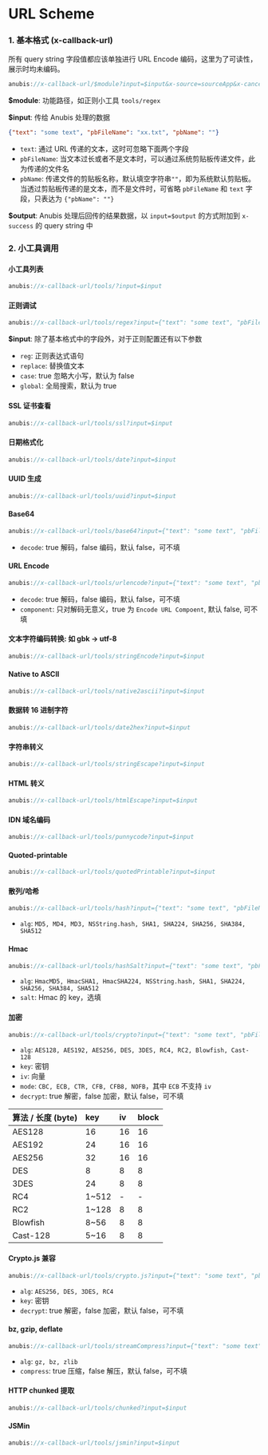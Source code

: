 # URL Scheme

### 1. 基本格式 (x-callback-url)

所有 query string 字段值都应该单独进行 URL Encode 编码，这里为了可读性，展示时均未编码。

```js
anubis://x-callback-url/$module?input=$input&x-source=sourceApp&x-cancel=xx://other.app.url&x-success=xx://other.app.url/path?input=$output
```

**$module**: 功能路径，如正则小工具 `tools/regex`

**$input**: 传给 Anubis 处理的数据
```json
{"text": "some text", "pbFileName": "xx.txt", "pbName": ""}
```
- `text`: 通过 URL 传递的文本，这时可忽略下面两个字段
- `pbFileName`: 当文本过长或者不是文本时，可以通过系统剪贴板传递文件，此为传递的文件名
- `pbName`: 传递文件的剪贴板名称，默认填空字符串`""`，即为系统默认剪贴板。当透过剪贴板传递的是文本，而不是文件时，可省略 `pbFileName` 和 `text` 字段，只表达为 `{"pbName": ""}`

**\$output**: Anubis 处理后回传的结果数据，以 `input=$output` 的方式附加到 `x-success` 的 query string 中


### 2. 小工具调用

#### 小工具列表
```js
anubis://x-callback-url/tools/?input=$input
```

#### 正则调试
```js
anubis://x-callback-url/tools/regex?input={"text": "some text", "pbFileName": "xx.txt", "pbName": "", "reg": "cd", "case": true, "global": false, "replace": "00"}
```

**$input**: 除了基本格式中的字段外，对于正则配置还有以下参数 
- `reg`: 正则表达式语句
- `replace`: 替换值文本
- `case`: true 忽略大小写，默认为 false
- `global`: 全局搜索，默认为 true


#### SSL 证书查看
```js
anubis://x-callback-url/tools/ssl?input=$input
```

#### 日期格式化
```js
anubis://x-callback-url/tools/date?input=$input
```

#### UUID 生成
```js
anubis://x-callback-url/tools/uuid?input=$input
```

#### Base64
```js
anubis://x-callback-url/tools/base64?input={"text": "some text", "pbFileName": "xx.txt", "pbName": "", "decode": false}
```
- `decode`: true 解码，false 编码，默认 false，可不填

#### URL Encode
```js
anubis://x-callback-url/tools/urlencode?input={"text": "some text", "pbFileName": "xx.txt", "pbName": "", "decode": false, "component": false}
```
- `decode`: true 解码，false 编码，默认 false，可不填
- `component`: 只对解码无意义，true 为 `Encode URL Compoent`, 默认 false, 可不填


#### 文本字符编码转换: 如 gbk -> utf-8
```js
anubis://x-callback-url/tools/stringEncode?input=$input
```

#### Native to ASCII
```js
anubis://x-callback-url/tools/native2ascii?input=$input
```

#### 数据转 16 进制字符
```js
anubis://x-callback-url/tools/date2hex?input=$input
```

#### 字符串转义
```js
anubis://x-callback-url/tools/stringEscape?input=$input
```

#### HTML 转义
```js
anubis://x-callback-url/tools/htmlEscape?input=$input
```

#### IDN 域名编码
```js
anubis://x-callback-url/tools/punnycode?input=$input
```

#### Quoted-printable
```js
anubis://x-callback-url/tools/quotedPrintable?input=$input
```

#### 散列/哈希
```js
anubis://x-callback-url/tools/hash?input={"text": "some text", "pbFileName": "xx.txt", "pbName": "", "alg": "MD5"}
```

- `alg`: `MD5, MD4, MD3, NSString.hash, SHA1, SHA224, SHA256, SHA384, SHA512`

#### Hmac
```js
anubis://x-callback-url/tools/hashSalt?input={"text": "some text", "pbFileName": "xx.txt", "pbName": "", "alg": "HmacMD5", "salt": "xxx"}
```

- `alg`: `HmacMD5, HmacSHA1, HmacSHA224, NSString.hash, SHA1, SHA224, SHA256, SHA384, SHA512`
- `salt`: Hmac 的 key，选填


#### 加密
```js
anubis://x-callback-url/tools/crypto?input={"text": "some text", "pbFileName": "xx.txt", "pbName": "", "alg": "AES128", "key": "xxx", "iv": "123", "mode": "cbc", "decrypt": false}
```

- `alg`: `AES128, AES192, AES256, DES, 3DES, RC4, RC2, Blowfish, Cast-128`
- `key`: 密钥
- `iv`: 向量
- `mode`: `CBC, ECB, CTR, CFB, CFB8, NOFB`，其中 `ECB` 不支持 `iv`
- `decrypt`: true 解密，false 加密，默认 false，可不填

| 算法 / 长度 (byte) | key | iv | block |
|:-------|:----|:----|:----|
| AES128 | 16 | 16 | 16 |
| AES192 | 24 | 16 | 16 |
| AES256 | 32 | 16 | 16 |
| DES | 8 | 8 | 8 |
| 3DES | 24 | 8 | 8 |
| RC4 | 1~512 | - | - |
| RC2 | 1~128 | 8 | 8 |
| Blowfish | 8~56 | 8 | 8 |
| Cast-128 | 5~16 | 8 | 8 |


#### Crypto.js 兼容
```js
anubis://x-callback-url/tools/crypto.js?input={"text": "some text", "pbFileName": "xx.txt", "pbName": "", "alg": "AES128", "key": "xxx", "decrypt": false}
```

- `alg`: `AES256, DES, 3DES, RC4`
- `key`: 密钥
- `decrypt`: true 解密，false 加密，默认 false，可不填


#### bz, gzip, deflate
```js
anubis://x-callback-url/tools/streamCompress?input={"text": "some text", "pbFileName": "xx.txt", "pbName": "", "alg": "gz", "compress": false}
```

- `alg`: `gz, bz, zlib`
- `compress`: true 压缩，false 解压，默认 false，可不填


#### HTTP chunked 提取
```js
anubis://x-callback-url/tools/chunked?input=$input
```


#### JSMin
```js
anubis://x-callback-url/tools/jsmin?input=$input
```